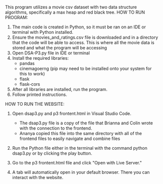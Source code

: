 This program utilizes a movie csv dataset with two data structure algorithms, specifically a max heap and red black tree. 
HOW TO RUN PROGRAM:
  1. The main code is created in Python, so it must be ran on an IDE or terminal with Python installed.
  2. Ensure the movies_and_ratings.csv file is downloaded and in a directory that the code will be able to access. This is where all the movie data is stored and what the program will be accessing
  3. Open DSA-P3.py file in IDE or terminal
  4. Install the required libraries:
     - pandas
     - cinemagoerng (pip may need to be installed onto your system for this to work)
     - flask
     - flask-cors
  5. After all libraries are installed, run the program.
  6. Follow printed instructions.

HOW TO RUN THE WEBSITE:
1. Open dsap3.py and p3 frontent.html in Visual Studio Code.
   - The dsap3.py file is a copy of the file that Brianna and Colin wrote with the connection to the frontend.
   - Ananya copied this file into the same directory with all of the frontend files to easily navigate and combine files 
   
3. Run the Python file either in the terminal with the command python dsap3.py or by clicking the play button.
4. Go to the p3 frontent.html file and click "Open with Live Server."
5. A tab will automatically open in your default browser. There you can interact with the website. 
